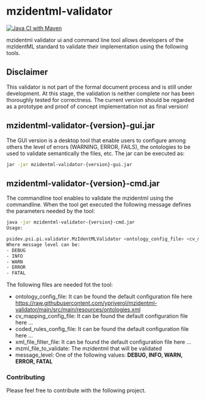 # mzidentml-validator

[![Java CI with Maven](https://github.com/ypriverol/mzidentml-validator/actions/workflows/maven.yml/badge.svg)](https://github.com/ypriverol/mzidentml-validator/actions/workflows/maven.yml)

mzidentml validator ui and command line tool allows developers of the mzIdentML standard to validate their implementation using the following tools.

Disclaimer
----------
This validator is not part of the formal document process and is still under development.
At this stage, the validation is neither complete nor has been thoroughly tested for correctness.
The current version should be regarded as a prototype and proof of concept implementation not as final version!

## mzidentml-validator-{version}-gui.jar 

The GUI version is a desktop tool that enable users to configure among others the level of errors (WARNING, ERROR, FAILS), the ontologies to be used to validate semantically the files, etc. The jar can be executed as: 

```bash
jar -jar mzidentml-validator-{version}-gui.jar 
```

## mzidentml-validator-{version}-cmd.jar 

The commandline tool enables to validate the mzidentml using the commandline. When the tool get executed the following message defines the parameters needed by the tool: 

```bash 
java -jar mzidentml-validator-{version}-cmd.jar
Usage:

psidev.psi.pi.validator.MzIdentMLValidator <ontology_config_file> <cv_mapping_config_file> <coded_rules_config_file> <xml_file_filter_file> <mzml_file_to_validate> <message_level>
Where message level can be:
- DEBUG
- INFO
- WARN
- ERROR
- FATAL

```

The following files are needed fot the tool: 
- ontology_config_file: It can be found the default configuration file here https://raw.githubusercontent.com/ypriverol/mzidentml-validator/main/src/main/resources/ontologies.xml
- cv_mapping_config_file: It can be found the default configuration file here ... 
- coded_rules_config_file: It can be found the default configuration file here ... 
- xml_file_filter_file: It can be found the default configuration file here ... 
- mzml_file_to_validate: The mzidentml that will be validated
- message_level: One of the following values: **DEBUG, INFO, WARN, ERROR, FATAL**

### Contributing

Please feel free to contribute with the following project. 